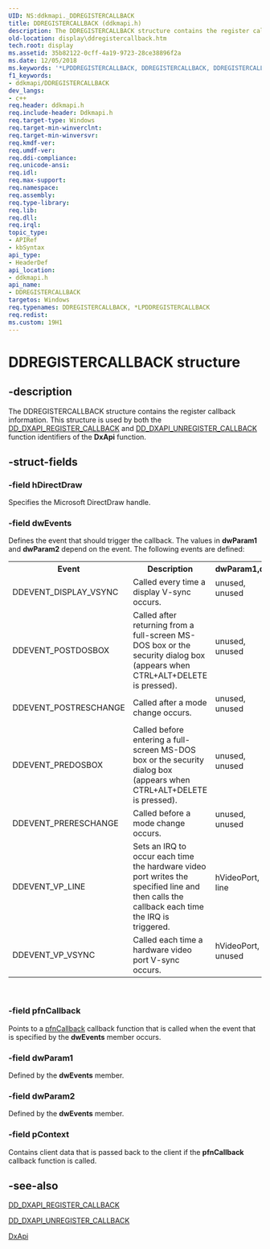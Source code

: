 ```yaml
---
UID: NS:ddkmapi._DDREGISTERCALLBACK
title: DDREGISTERCALLBACK (ddkmapi.h)
description: The DDREGISTERCALLBACK structure contains the register callback information. This structure is used by both the DD_DXAPI_REGISTER_CALLBACK and DD_DXAPI_UNREGISTER_CALLBACK function identifiers of the DxApi function.
old-location: display\ddregistercallback.htm
tech.root: display
ms.assetid: 35b82122-0cff-4a19-9723-28ce38896f2a
ms.date: 12/05/2018
ms.keywords: '*LPDDREGISTERCALLBACK, DDREGISTERCALLBACK, DDREGISTERCALLBACK structure [Display Devices], LPDDREGISTERCALLBACK, LPDDREGISTERCALLBACK structure pointer [Display Devices], ddkmapi/DDREGISTERCALLBACK, ddkmapi/LPDDREGISTERCALLBACK, ddstrcts_bf4e1fea-7c5d-4ae9-96bf-39a78d184aa5.xml, display.ddregistercallback'
f1_keywords:
- ddkmapi/DDREGISTERCALLBACK
dev_langs:
- c++
req.header: ddkmapi.h
req.include-header: Ddkmapi.h
req.target-type: Windows
req.target-min-winverclnt: 
req.target-min-winversvr: 
req.kmdf-ver: 
req.umdf-ver: 
req.ddi-compliance: 
req.unicode-ansi: 
req.idl: 
req.max-support: 
req.namespace: 
req.assembly: 
req.type-library: 
req.lib: 
req.dll: 
req.irql: 
topic_type:
- APIRef
- kbSyntax
api_type:
- HeaderDef
api_location:
- ddkmapi.h
api_name:
- DDREGISTERCALLBACK
targetos: Windows
req.typenames: DDREGISTERCALLBACK, *LPDDREGISTERCALLBACK
req.redist: 
ms.custom: 19H1
---
```


# DDREGISTERCALLBACK structure


## -description


The DDREGISTERCALLBACK structure contains the register callback information. This structure is used by both the <a href="https://docs.microsoft.com/previous-versions/windows/hardware/drivers/ff551502(v=vs.85)">DD_DXAPI_REGISTER_CALLBACK</a> and <a href="https://docs.microsoft.com/previous-versions/windows/hardware/drivers/ff551514(v=vs.85)">DD_DXAPI_UNREGISTER_CALLBACK</a> function identifiers of the <b>DxApi</b> function. 


## -struct-fields




### -field hDirectDraw

Specifies the Microsoft DirectDraw handle.


### -field dwEvents

Defines the event that should trigger the callback. The values in <b>dwParam1</b> and <b>dwParam2</b> depend on the event. The following events are defined:

<table>
<tr>
<th>Event</th>
<th>Description</th>
<th>dwParam1,dwParam2</th>
</tr>
<tr>
<td>
DDEVENT_DISPLAY_VSYNC

</td>
<td>
Called every time a display V-sync occurs.

</td>
<td>

<dl>
<dt>unused,</dt>
<dt>unused</dt>
</dl>


</td>
</tr>
<tr>
<td>
DDEVENT_POSTDOSBOX

</td>
<td>
Called after returning from a full-screen MS-DOS box or the security dialog box (appears when CTRL+ALT+DELETE is pressed).

</td>
<td>

<dl>
<dt>unused,</dt>
<dt>unused</dt>
</dl>


</td>
</tr>
<tr>
<td>
DDEVENT_POSTRESCHANGE

</td>
<td>
Called after a mode change occurs.

</td>
<td>

<dl>
<dt>unused,</dt>
<dt>unused</dt>
</dl>


</td>
</tr>
<tr>
<td>
DDEVENT_PREDOSBOX

</td>
<td>
Called before entering a full-screen MS-DOS box or the security dialog box (appears when CTRL+ALT+DELETE is pressed).

</td>
<td>

<dl>
<dt>unused,</dt>
<dt>unused</dt>
</dl>


</td>
</tr>
<tr>
<td>
DDEVENT_PRERESCHANGE

</td>
<td>
Called before a mode change occurs.

</td>
<td>

<dl>
<dt>unused,</dt>
<dt>unused</dt>
</dl>


</td>
</tr>
<tr>
<td>
DDEVENT_VP_LINE

</td>
<td>
Sets an IRQ to occur each time the hardware video port writes the specified line and then calls the callback each time the IRQ is triggered.

</td>
<td>

<dl>
<dt>hVideoPort,</dt>
<dt>line</dt>
</dl>


</td>
</tr>
<tr>
<td>
DDEVENT_VP_VSYNC

</td>
<td>
Called each time a hardware video port V-sync occurs.

</td>
<td>

<dl>
<dt>hVideoPort,</dt>
<dt>unused</dt>
</dl>


</td>
</tr>
</table>
 


### -field pfnCallback

Points to a <a href="https://docs.microsoft.com/windows/desktop/api/ddkmapi/nc-ddkmapi-lpdd_notifycallback">pfnCallback</a> callback function that is called when the event that is specified by the <b>dwEvents</b> member occurs.


### -field dwParam1

Defined by the <b>dwEvents</b> member.


### -field dwParam2

Defined by the <b>dwEvents</b> member.


### -field pContext

Contains client data that is passed back to the client if the <b>pfnCallback</b> callback function is called.


## -see-also




<a href="https://docs.microsoft.com/previous-versions/windows/hardware/drivers/ff551502(v=vs.85)">DD_DXAPI_REGISTER_CALLBACK</a>



<a href="https://docs.microsoft.com/previous-versions/windows/hardware/drivers/ff551514(v=vs.85)">DD_DXAPI_UNREGISTER_CALLBACK</a>



<a href="https://docs.microsoft.com/windows-hardware/drivers/ddi/content/dxapi/nf-dxapi-dxapi">DxApi</a>
 

 

